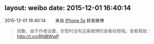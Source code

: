 layout: weibo
date: 2015-12-01 16:40:14
---
2015-12-01 16:40:14  &nbsp;&nbsp;&nbsp;&nbsp;&nbsp;&nbsp; 来自 <a href="sinaweibo://customweibosource" rel="nofollow">iPhone 5s</a>
转发微博
>  抱歉，由于作者设置，你暂时没有这条微博的查看权限哦。查看帮助：http://t.cn/RfdBWwP ​​​
